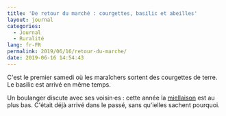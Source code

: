 ```yaml
---
title: 'De retour du marché : courgettes, basilic et abeilles'
layout: journal
categories:
  - Journal
  - Ruralité
lang: fr-FR
permalink: 2019/06/16/retour-du-marche/
date: 2019-06-16 14:54:43
---
```


C'est le premier samedi où les maraîchers sortent des courgettes de terre. Le basilic est arrivé en même temps.

Un boulanger discute avec ses voisin·es : cette année la [miellaison](https://fr.wiktionary.org/wiki/miellaison) est au plus bas. C'était déjà arrivé dans le passé, sans qu'ielles sachent pourquoi.